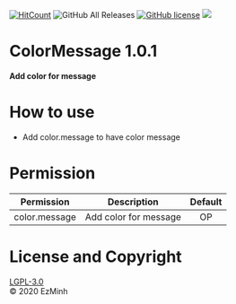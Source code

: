 ﻿[![HitCount](http://hits.dwyl.com/EzMinh/ColorMessage.svg)](http://hits.dwyl.com/EzMinh/ColorMessage)
![GitHub All Releases](https://img.shields.io/github/downloads/EzMinh/ColorMessage/total)
[![GitHub license](https://img.shields.io/github/license/EzMinh/ColorMessage)](https://github.com/EzMinh/ColorMessage/blob/master/LICENSE)
[![](https://poggit.pmmp.io/shield.state/ColorMessage)](https://poggit.pmmp.io/p/ColorMessage)
# ColorMessage 1.0.1
**Add color for message**
# How to use
- Add color.message to have color message
# Permission
|   Permission  |      Description      | Default |
|:-------------:|:---------------------:|:-------:|
| color.message | Add color for message |    OP   |
# License and Copyright
[LGPL-3.0](https://github.com/EzMinh/ColorMessage/blob/master/LICENSE) <br/>
© 2020 EzMinh
